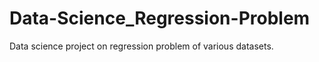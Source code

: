 # Data-Science_Regression-Problem
Data science project on regression problem of various datasets.


